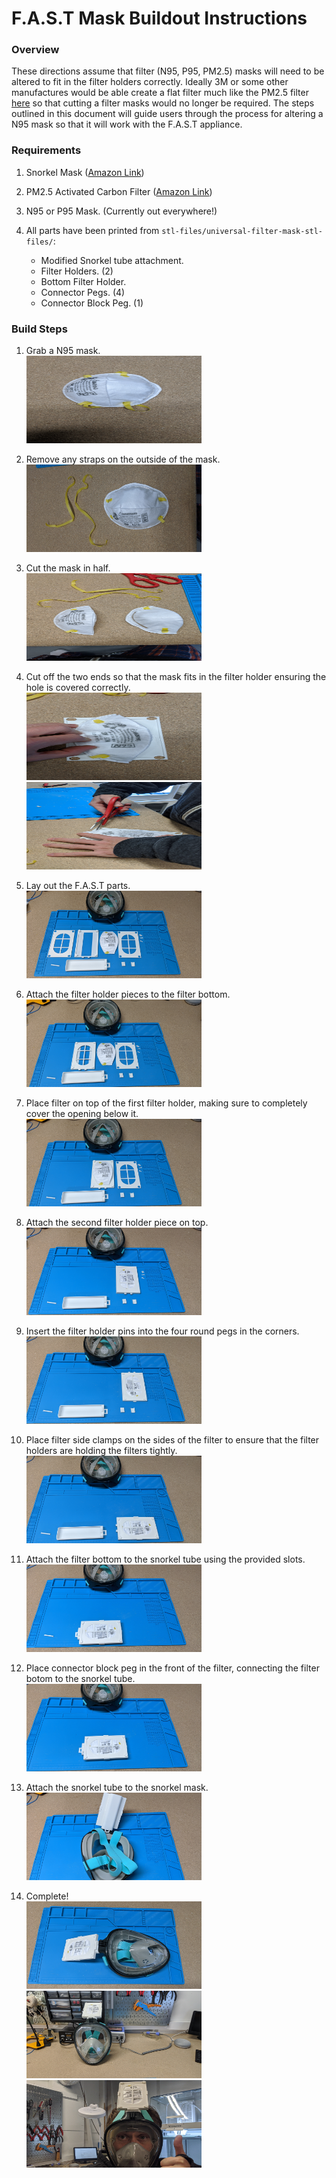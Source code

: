 # F.A.S.T Mask Buildout Instructions

### Overview
These directions assume that filter (N95, P95, PM2.5) masks will need to be altered to fit in the filter holders correctly. Ideally 3M or some other manufactures would be able create a flat filter much like the PM2.5 filter [here](https://www.amazon.com/Filters-Replacement-Running-Cycling-Activities/dp/B086GS2NBW/ref=sr_1_6?crid=T60BPNRLF9CD&dchild=1&keywords=pm2.5+mask+replacement+filters&qid=1585763601&sprefix=pm2.5+mask+replacement+%2Caps%2C211&sr=8-6) so that cutting a filter masks would no longer be required. The steps outlined in this document will guide users through the process for altering a N95 mask so that it will work with the F.A.S.T appliance.

### Requirements
1. Snorkel Mask ([Amazon Link](https://www.amazon.com/gp/product/B079FL6W4C/ref=ppx_yo_dt_b_asin_title_o04_s01?ie=UTF8&psc=1))

3. PM2.5 Activated Carbon Filter ([Amazon Link](https://www.amazon.com/gp/product/B086634MWS/ref=ppx_yo_dt_b_asin_title_o01_s00?ie=UTF8&psc=1))

4. N95 or P95 Mask. (Currently out everywhere!)

5. All parts have been printed from `stl-files/universal-filter-mask-stl-files/`:
    * Modified Snorkel tube attachment.
    * Filter Holders. (2)
    * Bottom Filter Holder.
    * Connector Pegs. (4)
    * Connector Block Peg. (1)
 


### Build Steps
1. Grab a N95 mask. <br />
    <img src="https://raw.githubusercontent.com/magnetic-pi/fast-mask/master/stl-files/images/step1.jpg" height="140" width="280">

2. Remove any straps on the outside of the mask.<br />
    <img src="https://raw.githubusercontent.com/magnetic-pi/fast-mask/master/stl-files/images/step2.jpg" height="140" width="280">
    
3. Cut the mask in half.<br />
    <img src="https://raw.githubusercontent.com/magnetic-pi/fast-mask/master/stl-files/images/step3.jpg" height="140" width="280">
    
4. Cut off the two ends so that the mask fits in the filter holder ensuring the hole is covered correctly.<br />
    <img src="https://raw.githubusercontent.com/magnetic-pi/fast-mask/master/stl-files/images/step4-1.jpg" height="140" width="280">
    <img src="https://raw.githubusercontent.com/magnetic-pi/fast-mask/master/stl-files/images/step4-2.jpg" height="140" width="280">

5. Lay out the F.A.S.T parts.<br />
   <img src="https://raw.githubusercontent.com/magnetic-pi/fast-mask/master/stl-files/images/step5.jpg" height="140" width="280">

6. Attach the filter holder pieces to the filter bottom.<br />
    <img src="https://raw.githubusercontent.com/magnetic-pi/fast-mask/master/stl-files/images/step6.jpg" height="140" width="280">
    
7. Place filter on top of the first filter holder, making sure to completely cover the opening below it.<br />
    <img src="https://raw.githubusercontent.com/magnetic-pi/fast-mask/master/stl-files/images/step7.jpeg" height="140" width="280">
    
8. Attach the second filter holder piece on top.<br />
    <img src="https://raw.githubusercontent.com/magnetic-pi/fast-mask/master/stl-files/images/step8.jpg" height="140" width="280">
    
9. Insert the filter holder pins into the four round pegs in the corners.<br />
    <img src="https://raw.githubusercontent.com/magnetic-pi/fast-mask/master/stl-files/images/step9.jpg" height="140" width="280">

10. Place filter side clamps on the sides of the filter to ensure that the filter holders are holding the filters tightly.<br />
    <img src="https://raw.githubusercontent.com/magnetic-pi/fast-mask/master/stl-files/images/step10.jpg" height="140" width="280">

11. Attach the filter bottom to the snorkel tube using the provided slots.<br />
    <img src="https://raw.githubusercontent.com/magnetic-pi/fast-mask/master/stl-files/images/step11.jpg" height="140" width="280">
    
12. Place connector block peg in the front of the filter, connecting the filter botom to the snorkel tube.<br />
    <img src="https://raw.githubusercontent.com/magnetic-pi/fast-mask/master/stl-files/images/step12.jpg" height="140" width="280">
    
13. Attach the snorkel tube to the snorkel mask.<br />
    <img src="https://raw.githubusercontent.com/magnetic-pi/fast-mask/master/stl-files/images/step13.jpg" height="140" width="280">

14. Complete!<br />
    <img src="https://raw.githubusercontent.com/magnetic-pi/fast-mask/master/stl-files/images/step14.jpg" height="140" width="280">
    <img src="https://raw.githubusercontent.com/magnetic-pi/fast-mask/master/stl-files/images/step15.jpg" height="140" width="280">
    <img src="https://raw.githubusercontent.com/magnetic-pi/fast-mask/master/stl-files/images/step16.jpg" height="140" width="280">
   
